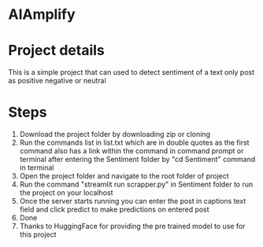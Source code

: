 # AIAmplify
# Project details

This is a simple project that can used to detect sentiment of a text only post as positive negative or neutral


# Steps
1. Download the project folder by downloading zip or cloning 
2. Run the commands list in list.txt which are in double quotes as the first command also has a link within the command in command prompt or terminal after entering the Sentiment folder by "cd Sentiment" command in terminal
3. Open the project folder and navigate to the root folder of project
4. Run the command "streamlit run scrapper.py" in Sentiment folder to run the project on your localhost
5. Once the server starts running you can enter the post in captions text field and click predict to make predictions on entered post
6. Done
7. Thanks to HuggingFace for providing the pre trained model to use for this project
